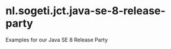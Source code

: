 nl.sogeti.jct.java-se-8-release-party
=====================================

Examples for our Java SE 8 Release Party
